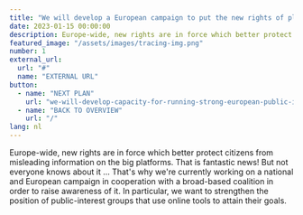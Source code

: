 ```yaml
---
title: "We will develop a European campaign to put the new rights of platform users in the spotlight"
date: 2023-01-15 00:00:00
description: Europe-wide, new rights are in force which better protect citizens from misleading information on the big platforms. That is fantastic news
featured_image: "/assets/images/tracing-img.png"
number: 1
external_url:
  url: "#"
  name: "EXTERNAL URL"
button:
  - name: "NEXT PLAN"
    url: "we-will-develop-capacity-for-running-strong-european-public-information-campaigns"
  - name: "BACK TO OVERVIEW"
    url: "/"
lang: nl
---
```


Europe-wide, new rights are in force which better protect citizens from misleading information on the big platforms. That is fantastic news! But not everyone knows about it ... That's why we're currently working on a national and European campaign in cooperation with a broad-based coalition in order to raise awareness of it. In particular, we want to strengthen the position of public-interest groups that use online tools to attain their goals.